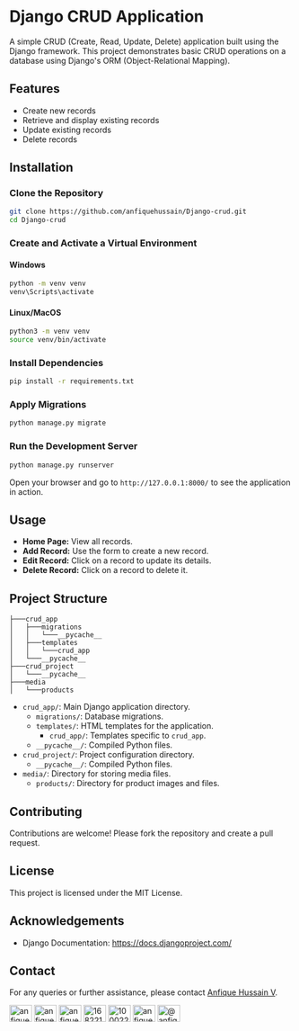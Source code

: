 # Django CRUD Application

A simple CRUD (Create, Read, Update, Delete) application built using the Django framework. This project demonstrates basic CRUD operations on a database using Django's ORM (Object-Relational Mapping).

## Features

- Create new records
- Retrieve and display existing records
- Update existing records
- Delete records

## Installation

### Clone the Repository
```bash
git clone https://github.com/anfiquehussain/Django-crud.git
cd Django-crud
```

### Create and Activate a Virtual Environment

#### Windows
```bash
python -m venv venv
venv\Scripts\activate
```

#### Linux/MacOS
```bash
python3 -m venv venv
source venv/bin/activate
```

### Install Dependencies
```bash
pip install -r requirements.txt
```

### Apply Migrations
```bash
python manage.py migrate
```

### Run the Development Server
```bash
python manage.py runserver
```

Open your browser and go to `http://127.0.0.1:8000/` to see the application in action.

## Usage

- **Home Page:** View all records.
- **Add Record:** Use the form to create a new record.
- **Edit Record:** Click on a record to update its details.
- **Delete Record:** Click on a record to delete it.

## Project Structure

```
├───crud_app
│   ├───migrations
│   │   └───__pycache__
│   ├───templates
│   │   └───crud_app
│   └───__pycache__
├───crud_project
│   └───__pycache__
├───media
│   └───products
```

- `crud_app/`: Main Django application directory.
  - `migrations/`: Database migrations.
  - `templates/`: HTML templates for the application.
    - `crud_app/`: Templates specific to `crud_app`.
  - `__pycache__/`: Compiled Python files.
- `crud_project/`: Project configuration directory.
  - `__pycache__/`: Compiled Python files.
- `media/`: Directory for storing media files.
  - `products/`: Directory for product images and files.

## Contributing

Contributions are welcome! Please fork the repository and create a pull request.

## License

This project is licensed under the MIT License.

## Acknowledgements

- Django Documentation: https://docs.djangoproject.com/

## Contact
For any queries or further assistance, please contact [Anfique Hussain V](mailto:anfiquehussain1@example.com).
<p align="left">
<a href="https://dev.to/anfiquehussain" target="blank"><img align="center" src="https://raw.githubusercontent.com/rahuldkjain/github-profile-readme-generator/master/src/images/icons/Social/devto.svg" alt="anfiquehussain" height="30" width="40" /></a>
<a href="https://twitter.com/anfique_hv" target="blank"><img align="center" src="https://raw.githubusercontent.com/rahuldkjain/github-profile-readme-generator/master/src/images/icons/Social/twitter.svg" alt="anfique_hv" height="30" width="40" /></a>
<a href="https://linkedin.com/in/anfique-hussain-v-aa8841290" target="blank"><img align="center" src="https://raw.githubusercontent.com/rahuldkjain/github-profile-readme-generator/master/src/images/icons/Social/linked-in-alt.svg" alt="anfique-hussain-v-aa8841290" height="30" width="40" /></a>
<a href="https://stackoverflow.com/users/16822116" target="blank"><img align="center" src="https://raw.githubusercontent.com/rahuldkjain/github-profile-readme-generator/master/src/images/icons/Social/stack-overflow.svg" alt="16822116" height="30" width="40" /></a>
<a href="https://fb.com/100022489001636" target="blank"><img align="center" src="https://raw.githubusercontent.com/rahuldkjain/github-profile-readme-generator/master/src/images/icons/Social/facebook.svg" alt="100022489001636" height="30" width="40" /></a>
<a href="https://instagram.com/anfique_hv" target="blank"><img align="center" src="https://raw.githubusercontent.com/rahuldkjain/github-profile-readme-generator/master/src/images/icons/Social/instagram.svg" alt="anfique_hv" height="30" width="40" /></a>
<a href="https://www.hackerearth.com/@anfiquehussain1" target="blank"><img align="center" src="https://raw.githubusercontent.com/rahuldkjain/github-profile-readme-generator/master/src/images/icons/Social/hackerearth.svg" alt="@anfiquehussain1" height="30" width="40" /></a>
</p>
